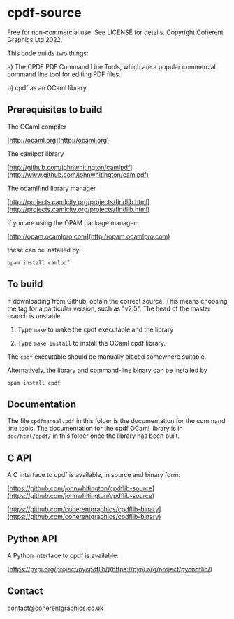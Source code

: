cpdf-source
===========

Free for non-commercial use. See LICENSE for details. Copyright Coherent
Graphics Ltd 2022.

This code builds two things:

a) The CPDF PDF Command Line Tools, which are a popular commercial command line
tool for editing PDF files.

b) cpdf as an OCaml library.

Prerequisites to build
----------------------

The OCaml compiler

[http://ocaml.org](http://ocaml.org)

The camlpdf library

[http://github.com/johnwhitington/camlpdf](http://www.github.com/johnwhitington/camlpdf)

The ocamlfind library manager

[http://projects.camlcity.org/projects/findlib.html](http://projects.camlcity.org/projects/findlib.html)

If you are using the OPAM package manager:

[http://opam.ocamlpro.com](http://opam.ocamlpro.com)

these can be installed by:

```
opam install camlpdf
```

To build
--------

If downloading from Github, obtain the correct source. This means choosing the
tag for a particular version, such as "v2.5". The head of the master branch is
unstable.

1. Type `make` to make the cpdf executable and the library

2. Type `make install` to install the OCaml cpdf library.

The `cpdf` executable should be manually placed somewhere suitable.

Alternatively, the library and command-line binary can be installed by

```
opam install cpdf
```

Documentation
-------------

The file `cpdfmanual.pdf` in this folder is the documentation for the command
line tools. The documentation for the cpdf OCaml library is in `doc/html/cpdf/`
in this folder once the library has been built.


C API
-----

A C interface to cpdf is available, in source and binary form:

[https://github.com/johnwhitington/cpdflib-source](https://github.com/johnwhitington/cpdflib-source)

[https://github.com/coherentgraphics/cpdflib-binary](https://github.com/coherentgraphics/cpdflib-binary)

Python API
----------

A Python interface to cpdf is available:

[https://pypi.org/project/pycpdflib/](https://pypi.org/project/pycpdflib/)

Contact
-------

[contact@coherentgraphics.co.uk](mailto:contact@coherentgraphics.co.uk)
